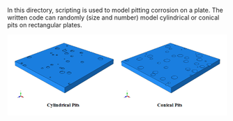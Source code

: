 In this directory, scripting is used to model pitting corrosion on a plate. The written code can randomly (size and number) model cylindrical or conical pits on rectangular plates.

<p align="center"> 
<img src="./PittingCorriosionPlate/Example.PNG">
</p>
